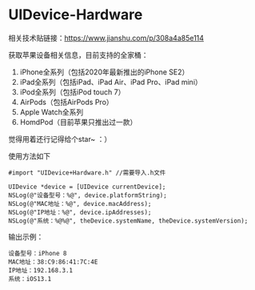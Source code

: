# UIDevice-Hardware
相关技术贴链接：https://www.jianshu.com/p/308a4a85e114

获取苹果设备相关信息，目前支持的全家桶：
1. iPhone全系列（包括2020年最新推出的iPhone SE2）
2. iPad全系列（包括iPad、iPad Air、iPad Pro、iPad mini）
3. iPod全系列（包括iPod touch 7）
4. AirPods（包括AirPods Pro）
5. Apple Watch全系列
6. HomdPod（目前苹果只推出过一款）


觉得用着还行记得给个star~ ：）

使用方法如下
```
#import "UIDevice+Hardware.h" //需要导入.h文件

UIDevice *device = [UIDevice currentDevice];
NSLog(@"设备型号：%@", device.platformString); 
NSLog(@"MAC地址：%@", device.macAddress);
NSLog(@"IP地址：%@", device.ipAddresses);
NSLog(@"系统：%@%@", theDevice.systemName, theDevice.systemVersion);
```

输出示例：
```
设备型号：iPhone 8
MAC地址：38:C9:86:41:7C:4E
IP地址：192.168.3.1
系统：iOS13.1
```
